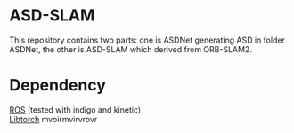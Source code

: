 # ASD-SLAM
This repository contains two parts: one is ASDNet generating ASD in folder ASDNet, the other is ASD-SLAM which derived from ORB-SLAM2.  
# Dependency
[ROS](http://wiki.ros.org/ROS/Installation) (tested with indigo and kinetic)  
[Libtorch](https://github.com/pytorch/pytorch)
         mvoirmvirvrovr
    
